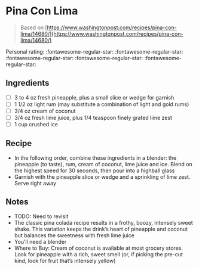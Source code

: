 <!-- Do not modify sections with "AUTO-*". They are updated by make.py -->

# Pina Con Lima

> Based on [https://www.washingtonpost.com/recipes/pina-con-lima/14680/](https://www.washingtonpost.com/recipes/pina-con-lima/14680/)

<!-- rating=0; (User can specify rating on scale of 1-5) -->
<!-- AUTO-UserRating -->
Personal rating: :fontawesome-regular-star: :fontawesome-regular-star: :fontawesome-regular-star: :fontawesome-regular-star: :fontawesome-regular-star:
<!-- /AUTO-UserRating -->

<!-- TODO: Capture image for Pina Con Lima -->

## Ingredients

* [ ] 3 to 4 oz fresh pineapple, plus a small slice or wedge for garnish
* [ ] 1 1/2 oz light rum (may substitute a combination of light and gold rums)
* [ ] 3/4 oz cream of coconut
* [ ] 3/4 oz fresh lime juice, plus 1/4 teaspoon finely grated lime zest
* [ ] 1 cup crushed ice

## Recipe

* In the following order, combine these ingredients in a blender: the pineapple (to taste), rum, cream of coconut, lime juice and ice. Blend on the highest speed for 30 seconds, then pour into a highball glass
* Garnish with the pineapple slice or wedge and a sprinkling of lime zest. Serve right away

## Notes

* TODO: Need to revisit
* The classic pina colada recipe results in a frothy, boozy, intensely sweet shake. This variation keeps the drink’s heart of pineapple and coconut but balances the sweetness with fresh lime juice
* You’ll need a blender
* Where to Buy: Cream of coconut is available at most grocery stores. Look for pineapple with a rich, sweet smell (or, if picking the pre-cut kind, look for fruit that’s intensely yellow)
